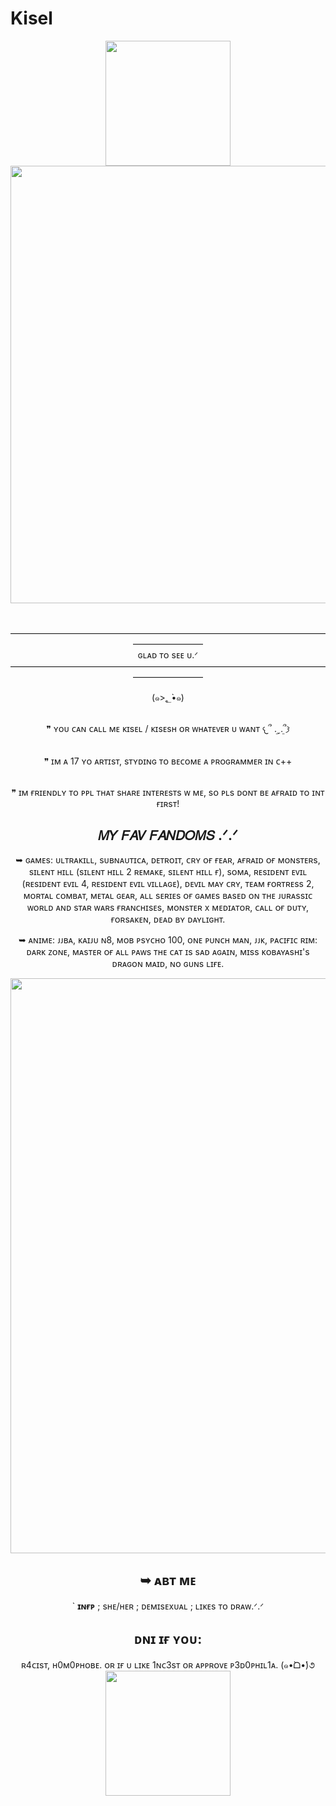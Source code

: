 # Kisel

<div id="header" align="center">
  <img src="https://64.media.tumblr.com/2b218a8e8b9414b64a92d41f4f7ea428/5ffe864cc72d3596-49/s400x600/4fa87c15632522ce2eaf63e066696c6cd5756bb3.gifv" width="200"/>
 
 </div><div id="header" align="center">
</div>
<div id="header" align="center">
  <img src="https://64.media.tumblr.com/b796b93c2074151d369cc402a95d8ded/9cacebf979635d13-ef/s540x810/f2c2c91aea23b49ef3f0088160fda92fb583c557.gifv" width="700"/>
</div>

# 
<div id="header" align="center">
————————————————————————————————————————————
<div id="header" align="center">
ɢʟᴀᴅ ᴛᴏ sᴇᴇ ᴜ.ᐟ 
<div id="header" align="center">
————————————————————————————————————————————
<div id="header" align="center">

ㅤㅤㅤㅤㅤㅤㅤ(๑>؂•̀๑)ㅤㅤㅤㅤㅤㅤㅤ

<br />  ❞ ʏᴏᴜ ᴄᴀɴ ᴄᴀʟʟ ᴍᴇ ᴋɪsᴇʟ / ᴋɪsᴇsʜ ᴏʀ ᴡʜᴀᴛᴇᴠᴇʀ ᴜ ᴡᴀɴᴛ 𐔌՞ ܸ.ˬ.ܸ՞𐦯

<br />  ❞ ɪᴍ ᴀ 17 ʏᴏ ᴀʀᴛɪsᴛ, sᴛʏᴅɪɴɢ ᴛᴏ ʙᴇᴄᴏᴍᴇ ᴀ ᴘʀᴏɢʀᴀᴍᴍᴇʀ ɪɴ ᴄ++

<br /> ❞ ɪᴍ ғʀɪᴇɴᴅʟʏ ᴛᴏ ᴘᴘʟ ᴛʜᴀᴛ sʜᴀʀᴇ ɪɴᴛᴇʀᴇsᴛs ᴡ ᴍᴇ, sᴏ ᴘʟs ᴅᴏɴᴛ ʙᴇ ᴀғʀᴀɪᴅ ᴛᴏ ɪɴᴛ ғɪʀsᴛ!

## 𝑀𝑌 𝐹𝐴𝑉 𝐹𝐴𝑁𝐷𝑂𝑀𝑆 .ᐟ.ᐟ

➥ ɢᴀᴍᴇs: ᴜʟᴛʀᴀᴋɪʟʟ, sᴜʙɴᴀᴜᴛɪᴄᴀ, ᴅᴇᴛʀᴏɪᴛ, ᴄʀʏ ᴏғ ғᴇᴀʀ, ᴀғʀᴀɪᴅ ᴏғ ᴍᴏɴsᴛᴇʀs, sɪʟᴇɴᴛ ʜɪʟʟ (sɪʟᴇɴᴛ ʜɪʟʟ 2 ʀᴇᴍᴀᴋᴇ, sɪʟᴇɴᴛ ʜɪʟʟ ғ), sᴏᴍᴀ, ʀᴇsɪᴅᴇɴᴛ ᴇᴠɪʟ (ʀᴇsɪᴅᴇɴᴛ ᴇᴠɪʟ 4, ʀᴇsɪᴅᴇɴᴛ ᴇᴠɪʟ ᴠɪʟʟᴀɢᴇ), ᴅᴇᴠɪʟ ᴍᴀʏ ᴄʀʏ, ᴛᴇᴀᴍ ғᴏʀᴛʀᴇss 2, ᴍᴏʀᴛᴀʟ ᴄᴏᴍʙᴀᴛ, ᴍᴇᴛᴀʟ ɢᴇᴀʀ, ᴀʟʟ sᴇʀɪᴇs ᴏғ ɢᴀᴍᴇs ʙᴀsᴇᴅ ᴏɴ ᴛʜᴇ ᴊᴜʀᴀssɪᴄ ᴡᴏʀʟᴅ ᴀɴᴅ sᴛᴀʀ ᴡᴀʀs ғʀᴀɴᴄʜɪsᴇs, ᴍᴏɴsᴛᴇʀ x ᴍᴇᴅɪᴀᴛᴏʀ, ᴄᴀʟʟ ᴏғ ᴅᴜᴛʏ, ғᴏʀsᴀᴋᴇɴ, ᴅᴇᴀᴅ ʙʏ ᴅᴀʏʟɪɢʜᴛ. 

➥ ᴀɴɪᴍᴇ: ᴊᴊʙᴀ, ᴋᴀɪᴊᴜ ɴ8, ᴍᴏʙ ᴘsʏᴄʜᴏ 100, ᴏɴᴇ ᴘᴜɴᴄʜ ᴍᴀɴ, ᴊᴊᴋ, ᴘᴀᴄɪғɪᴄ ʀɪᴍ: ᴅᴀʀᴋ ᴢᴏɴᴇ, ᴍᴀsᴛᴇʀ ᴏғ ᴀʟʟ ᴘᴀᴡs ᴛʜᴇ ᴄᴀᴛ ɪs sᴀᴅ ᴀɢᴀɪɴ, ᴍɪss ᴋᴏʙᴀʏᴀsʜɪ's ᴅʀᴀɢᴏɴ ᴍᴀɪᴅ, ɴᴏ ɢᴜɴs ʟɪғᴇ.

<p align="center">
      <img width="1280" height="920" alt="image" src="https://64.media.tumblr.com/5460729cdbfd73e01bc740735e046a85/1fcf1d3b466aafa5-16/s1280x1920/26a4e9f8851e1b975ccab17567433cae38384e8d.jpg" />

<div id="header" align="center">

## ➥ ᴀʙᴛ ᴍᴇ

` **ɪɴғᴘ** ; sʜᴇ/ʜᴇʀ ; ᴅᴇᴍɪsᴇxᴜᴀʟ ; ʟɪᴋᴇs ᴛᴏ ᴅʀᴀᴡ.ᐟ.ᐟ

<div id="header" align="center">

 ## ᴅɴɪ ɪғ ʏᴏᴜ:

 <div id="header" align="center">
 ʀ4ᴄɪsᴛ, ʜ0ᴍ0ᴘʜᴏʙᴇ. ᴏʀ ɪғ ᴜ ʟɪᴋᴇ 1ɴᴄ3sᴛ ᴏʀ ᴀᴘᴘʀᴏᴠᴇ ᴘ3ᴅ0ᴘʜɪʟ1ᴀ. (๑•̀ᗝ•́)૭

 <div id="header" align="center">
  <img src="https://64.media.tumblr.com/7e06003a25588d202a094efdc0b94441/4474452604f9851f-72/s500x750/fadc353dcb0847b50d006a39d90171a724bd18ae.gifv" width="200"/>
</div>
